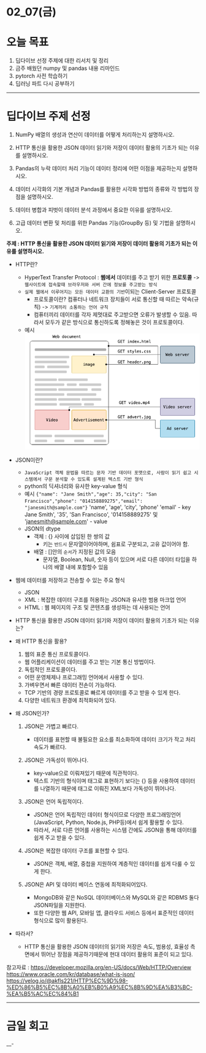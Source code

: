 # 02_07(금)

# 오늘 목표 
1. 딥다이브 선정 주제에 대한 리서치 및 정리
2. 금주 배웠던 numpy 및 pandas 내용 리마인드
3. pytorch 사전 학습하기
4. 딥러닝 파트 다시 공부하기


---
# 딥다이브 주제 선정
1. NumPy 배열의 생성과 연산이 데이터를 어떻게 처리하는지 설명하시오.

2. HTTP 통신을 활용한 JSON 데이터 읽기와 저장이 데이터 활용의 기초가 되는 이유를 설명하시오.

3. Pandas의 누락 데이터 처리 기능이 데이터 정리에 어떤 이점을 제공하는지 설명하시오.

4. 데이터 시각화의 기본 개념과 Pandas를 활용한 시각화 방법의 종류와 각 방법의 장점을 설명하시오.

5. 데이터 병합과 피벗이 데이터 분석 과정에서 중요한 이유를 설명하시오.

6. 고급 데이터 변환 및 처리를 위한 Pandas 기능(GroupBy 등) 및 기법을 설명하시오. 

**주제 : HTTP 통신을 활용한 JSON 데이터 읽기와 저장이 데이터 활용의 기초가 되는 이유를 설명하시오.**

- HTTP란?
  - HyperText Transfer Protocol : **웹에서** 데이터를 주고 받기 위한 **프로토콜** -> `웹사이트에 접속할때 브라우저와 서버 간에 정보를 주고받는 방식`
  - `실제 웹에서 이루어지는 모든 데이터 교환의 기반`이되는 Client-Server 프로토콜
      - 프로토콜이란? 컴퓨터나 네트워크 장치들이 서로 통신할 때 따르는 약속(규칙) -> `기계끼리 소통하는 언어 규칙`
    - 컴퓨터끼리 데이터를 각자 제멋대로 주고받으면 오류가 발생할 수 있음. 따라서 모두가 같은 방식으로 통신하도록 정해놓은 것이 프로토콜이다. 
  - 예시
    ![alt text](image-2.png)



- JSON이란?
  - `JavaScript 객체 문법을 따르는 문자 기반 데이터 포맷으로, 사람이 읽기 쉽고 시스템에서 구문 분석할 수 있도록 설계된 텍스트 기반 형식`
  - python의 딕셔너리와 유사한 key-value 형식
  - 예시
     ```{"name": "Jane Smith","age": 35,"city": "San Francisco","phone": "014158889275","email": "janesmith@sample.com"}```
      'name', 'age', 'city', 'phone' 'email' - key
      Jane Smith', '35', 'San Francisco', '014158889275' 및 'janesmith@sample.com' - value
  - JSON의 dtype
    - 객체 : {} 사이에 삽입된 한 쌍의 값 
      - 키는 `반드시` 문자열이어야하며, 쉼표로 구분되고, 고유 값이어야 함. 
    - 배열 : []안의 `순서`가 지정된 값의 모음 
      - 문자열, Boolean, Null, 숫자 등이 있으며 서로 다른 데이터 타입을 하나의 배열 내에 포함할수 있음

- 웹에 데이터를 저장하고 전송할 수 있는 주요 형식 
  - JSON 
  - XML : 복잡한 데이터 구조를 허용하는 JSON과 유사한 범용 마크업 언어
  - HTML :  웹 페이지의 구조 및 콘텐츠를 생성하는 데 사용되는 언어

- HTTP 통신을 활용한 JSON 데이터 읽기와 저장이 데이터 활용의 기초가 되는 이유는?

- 왜 HTTP 통신을 활용?
  1. 웹의 표준 통신 프로토콜이다. 
    - 웹 어플리케이션이 데이터를 주고 받는 기본 통신 방법이다. 
  2. 독립적인 프로토콜이다. 
    - 어떤 운영체제나 프로그래밍 언어에서 사용할 수 있다. 
  3. 가벼우면서 빠른 데이터 전손이 가능하다.
    - TCP 기반의 경량 프로토콜로 빠르게 데이터를 주고 받을 수 있게 한다. 
  4. 다양한 네트워크 환경에 최적화되어 있다.

- 왜 JSON인가? 
   
  1. JSON은 가볍고 빠르다.
     - 데이터를 표현할 때 불필요한 요소를 최소화하여 데이터 크기가 작고 처리 속도가 빠르다.

  2. JSON은 가독성이 뛰어나다.
     - key-value으로 이뤄져있기 때문에 직관적이다.
     - 텍스트 기반의 형식이며 태그로 표현하기 보다는 {} 등을 사용하여 데이터를 나열하기 때문에 태그로 이뤄진 XML보다 가독성이 뛰어나다. 

  3. JSON은 언어 독립적이다.
     - JSON은 언어 독립적인 데이터 형식이므로 다양한 프로그래밍언어(JavaScript, Python, Node.js, PHP등)에서 쉽게 활용할 수 있다.
     - 따라서, 서로 다른 언어를 사용하는 시스템 간에도 JSON을 통해 데이터를 쉽게 주고 받을 수 있다. 

  4. JSON은 복잡한 데이터 구조를 표현할 수 있다. 
     - JSON은 객체, 배열, 중첩을 지원하여 계층적인 데이터를 쉽게 다룰 수 있게 한다.

  5. JSON은 API 및 데이터 베이스 연동에 최적화되어있다. 
     - MongoDB와 같은 NoSQL 데이터베이스와 MySQL와 같은 RDBMS 둘다 JSON파일을 지원한다.
     - 또한 다양한 웹 API, 모바일 앱, 클라우드 서비스 등에서 표준적인 데이터 형식으로 많이 활용된다.

- 따라서?
  - HTTP 통신을 활용한 JSON 데이터의 읽기와 저장은 속도, 범용성, 효율성 측면에서 뛰어난 장점을 제공하기때문에 현대 데이터 활용의 표준이 되고 있다. 
 

참고자료 : 
https://developer.mozilla.org/en-US/docs/Web/HTTP/Overview
https://www.oracle.com/kr/database/what-is-json/
https://velog.io/@akfls221/HTTP%EC%9D%98-%ED%86%B5%EC%8B%A0%EB%B0%A9%EC%8B%9D%EA%B3%BC-%EA%B5%AC%EC%84%B1


---
# 금일 회고

__-
